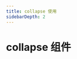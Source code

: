 ```yaml
---
title: collapse 使用
sidebarDepth: 2
---
```


# collapse 组件



<ClientOnly>
  <collapse-demos></collapse-demos>
</ClientOnly>